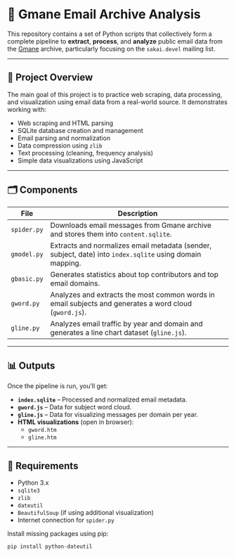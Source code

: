 # 📧 Gmane Email Archive Analysis

This repository contains a set of Python scripts that collectively form a complete pipeline to **extract**, **process**, and **analyze** public email data from the [Gmane](http://www.gmane.org/) archive, particularly focusing on the `sakai.devel` mailing list. 

---

## 🧠 Project Overview

The main goal of this project is to practice web scraping, data processing, and visualization using email data from a real-world source. It demonstrates working with:
- Web scraping and HTML parsing
- SQLite database creation and management
- Email parsing and normalization
- Data compression using `zlib`
- Text processing (cleaning, frequency analysis)
- Simple data visualizations using JavaScript

---

## 🗂️ Components

| File | Description |
|------|-------------|
| `spider.py` | Downloads email messages from Gmane archive and stores them into `content.sqlite`. |
| `gmodel.py` | Extracts and normalizes email metadata (sender, subject, date) into `index.sqlite` using domain mapping. |
| `gbasic.py` | Generates statistics about top contributors and top email domains. |
| `gword.py` | Analyzes and extracts the most common words in email subjects and generates a word cloud (`gword.js`). |
| `gline.py` | Analyzes email traffic by year and domain and generates a line chart dataset (`gline.js`). |

---

## 📊 Outputs

Once the pipeline is run, you’ll get:

- **`index.sqlite`** – Processed and normalized email metadata.
- **`gword.js`** – Data for subject word cloud.
- **`gline.js`** – Data for visualizing messages per domain per year.
- **HTML visualizations** (open in browser):
  - `gword.htm`
  - `gline.htm`

---

## 🔧 Requirements

- Python 3.x
- `sqlite3`
- `zlib`
- `dateutil`
- `BeautifulSoup` (if using additional visualization)
- Internet connection for `spider.py`

Install missing packages using pip:

```bash
pip install python-dateutil

